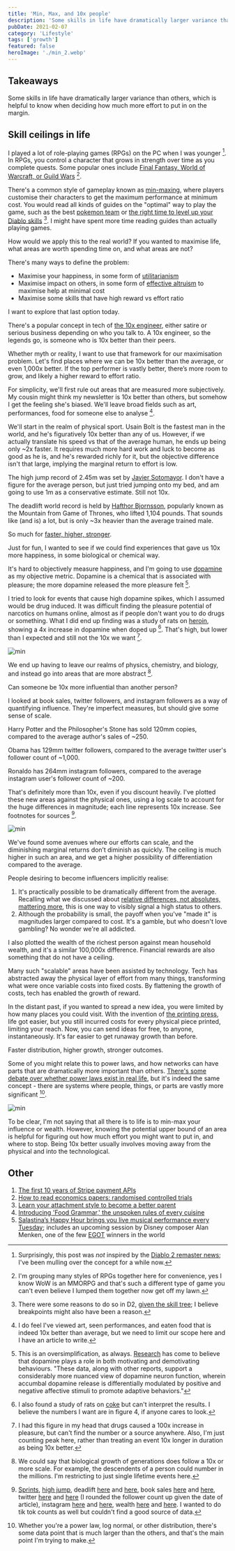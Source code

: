 ```yaml
---
title: 'Min, Max, and 10x people'
description: 'Some skills in life have dramatically larger variance than others, which is helpful to know when deciding how much more effort to put in on the margin.'
pubDate: 2021-02-07
category: 'Lifestyle'
tags: ['growth']
featured: false
heroImage: './min_2.webp'
---
```


## Takeaways

Some skills in life have dramatically larger variance than others, which is helpful to know when deciding how much more effort to put in on the margin.

## Skill ceilings in life

I played a lot of role-playing games (RPGs) on the PC when I was younger [^1]. In RPGs, you control a character that grows in strength over time as you complete quests. Some popular ones include [Final Fantasy, World of Warcraft, or Guild Wars](https://vgsales.fandom.com/wiki/Best_selling_RPG_games 'rpg') [^2].

There's a common style of gameplay known as [min-maxing](https://tvtropes.org/pmwiki/pmwiki.php/Main/MinMaxing 'min'), where players customise their characters to get the maximum performance at minimum cost. You would read all kinds of guides on the "optimal" way to play the game, such as the best [pokemon team](https://gamefaqs.gamespot.com/gameboy/198314-pokemon-yellow-version-special-pikachu-edition/faqs 'pokemon') or [the right time to level up your Diablo skills](https://gamefaqs.gamespot.com/pc/238750-diablo-ii-includes-expansion-set/faqs/18357 'diablo') [^3]. I might have spent more time reading guides than actually playing games.

How would we apply this to the real world? If you wanted to maximise life, what areas are worth spending time on, and what areas are not?

There's many ways to define the problem:

- Maximise your happiness, in some form of [utilitarianism](https://en.wikipedia.org/wiki/Utilitarianism 'utility')
- Maximise impact on others, in some form of [effective altruism](https://www.effectivealtruism.org/ 'ea') to maximise help at minimal cost
- Maximise some skills that have high reward vs effort ratio

I want to explore that last option today.

There's a popular concept in tech of [the 10x engineer](https://www.7pace.com/blog/10x-engineers '10'), either satire or serious business depending on who you talk to. A 10x engineer, so the legends go, is someone who is 10x better than their peers.

Whether myth or reality, I want to use that framework for our maximisation problem. Let's find places where we can be 10x better than the average, or even 1,000x better. If the top performer is vastly better, there’s more room to grow, and likely a higher reward to effort ratio.

For simplicity, we'll first rule out areas that are measured more subjectively. My cousin might think my newsletter is 10x better than others, but somehow I get the feeling she's biased. We'll leave broad fields such as art, performances, food for someone else to analyse [^4].

We'll start in the realm of physical sport. Usain Bolt is the fastest man in the world, and he's figuratively 10x better than any of us. However, if we actually translate his speed vs that of the average human, he ends up being only ~2x faster. It requires much more hard work and luck to become as good as he is, and he's rewarded richly for it, but the objective difference isn't that large, implying the marginal return to effort is low.

The high jump record of 2.45m was set by [Javier Sotomayor](https://www.topendsports.com/sport/athletics/record-high-jump.htm 'jump'). I don't have a figure for the average person, but just tried jumping onto my bed, and am going to use 1m as a conservative estimate. Still not 10x.

The deadlift world record is held by [Hafthor Bjornsson](https://www.espn.com/video/clip/_/id/29126803 'hafthor'), popularly known as the Mountain from Game of Thrones, who lifted 1,104 pounds. That sounds like (and is) a lot, but is only ~3x heavier than the average trained male.

So much for [faster, higher, stronger](https://en.wikipedia.org/wiki/Olympic_symbols#:~:text=The%20Olympic%20motto%20is%20the,who%20was%20an%20athletics%20enthusiast. 'wiki').

Just for fun, I wanted to see if we could find experiences that gave us 10x more happiness, in some biological or chemical way.

It's hard to objectively measure happiness, and I'm going to use [dopamine](https://www.healthline.com/health/dopamine-effects#definition 'dope') as my objective metric. Dopamine is a chemical that is associated with pleasure; the more dopamine released the more pleasure felt [^5].

I tried to look for events that cause high dopamine spikes, which I assumed would be drug induced. It was difficult finding the pleasure potential of narcotics on humans online, almost as if people don't want you to do drugs or something. What I did end up finding was a study of rats on [heroin](https://onlinelibrary.wiley.com/doi/abs/10.1002/syn.890210207 'heroin'), showing a 4x increase in dopamine when doped up [^6]. That's high, but lower than I expected and still not the 10x we want [^7].

![min](./min_1.webp)

We end up having to leave our realms of physics, chemistry, and biology, and instead go into areas that are more abstract [^8].

Can someone be 10x more influential than another person?

I looked at book sales, twitter followers, and instagram followers as a way of quantifying influence. They're imperfect measures, but should give some sense of scale.

Harry Potter and the Philosopher's Stone has sold 120mm copies, compared to the average author's sales of ~250.

Obama has 129mm twitter followers, compared to the average twitter user's follower count of ~1,000.

Ronaldo has 264mm instagram followers, compared to the average instagram user's follower count of ~200.

That's definitely more than 10x, even if you discount heavily. I've plotted these new areas against the physical ones, using a log scale to account for the huge differences in magnitude; each line represents 10x increase. See footnotes for sources [^9].

![min](./min_2.webp)

We've found some avenues where our efforts can scale, and the diminishing marginal returns don’t diminish as quickly. The ceiling is much higher in such an area, and we get a higher possibility of differentiation compared to the average.

People desiring to become influencers implicitly realise:

1. It's practically possible to be dramatically different from the average. Recalling what we discussed about [relative differences, not absolutes, mattering more](https://leonlins.com/writing/2020_05_07_relative_billionaire/ 'relative'), this is one way to visibly signal a high status to others.
2. Although the probability is small, the payoff when you've "made it" is magnitudes larger compared to cost. It's a gamble, but who doesn't love gambling? No wonder we're all addicted.

I also plotted the wealth of the richest person against mean household wealth, and it's a similar 100,000x difference. Financial rewards are also something that do not have a ceiling.

Many such "scalable" areas have been assisted by technology. Tech has abstracted away the physical layer of effort from many things, transforming what were once variable costs into fixed costs. By flattening the growth of costs, tech has enabled the growth of reward.

In the distant past, if you wanted to spread a new idea, you were limited by how many places you could visit. With the invention of [the printing press](https://www.history.com/news/printing-press-renaissance), life got easier, but you still incurred costs for every physical piece printed, limiting your reach. Now, you can send ideas for free, to anyone, instantaneously. It's far easier to get runaway growth than before.

Faster distribution, higher growth, stronger outcomes.

Some of you might relate this to power laws, and how networks can have parts that are dramatically more important than others. [There's some debate over whether power laws exist in real life](https://www.quantamagazine.org/scant-evidence-of-power-laws-found-in-real-world-networks-20180215/ 'real'), but it's indeed the same concept - there are systems where people, things, or parts are vastly more significant [^10].

![min](./min_3.webp)

To be clear, I'm not saying that all there is to life is to min-max your influence or wealth. However, knowing the potential upper bound of an area is helpful for figuring out how much effort you might want to put in, and where to stop. Being 10x better usually involves moving away from the physical and into the technological.

## Other

1. [The first 10 years of Stripe payment APIs](https://stripe.com/blog/payment-api-design 'api')
2. [How to read economics papers: randomised controlled trials](https://www.youtube.com/watch?v=s-_3s3OMeqs&feature=emb_title 'rct')
3. [Learn your attachment style to become a better parent](https://aeon.co/essays/learn-your-own-attachment-style-to-become-a-better-parent 'attachment')
4. [Introducing 'Food Grammar,' the unspoken rules of every cuisine](https://www.atlasobscura.com/articles/do-italians-eat-spaghetti-and-meatballs 'food')
5. [Salastina’s Happy Hour brings you live musical performance every Tuesday](https://www.salastina.org/concerts 'salastina'); includes an upcoming session by Disney composer Alan Menken, one of the few [EGOT](https://en.wikipedia.org/wiki/List_of_people_who_have_won_Academy,_Emmy,_Grammy,_and_Tony_Awards 'EGOT') winners in the world

[^1]: Surprisingly, this post was _not_ inspired by the [Diablo 2 remaster news](https://diablo2.blizzard.com/en-us/ 'd2'); I've been mulling over the concept for a while now.

[^2]: I'm grouping many styles of RPGs together here for convenience, yes I know WoW is an MMORPG and that's such a different type of game you can't even believe I lumped them together now get off my lawn.

[^3]: There were some reasons to do so in D2, [given the skill tree](http://classic.battle.net/diablo2exp/skills/skillplanning.shtml 'd2'); I believe breakpoints might also have been a reason.

[^4]: I do feel I've viewed art, seen performances, and eaten food that is indeed 10x better than average, but we need to limit our scope here and I have an article to write.

[^5]: This is an oversimplification, as always. [Research](https://www.ncbi.nlm.nih.gov/pmc/articles/PMC5820768/ 'paper') has come to believe that dopamine plays a role in both motivating and demotivating behaviours. "These data, along with other reports, support a considerably more nuanced view of dopamine neuron function, wherein accumbal dopamine release is differentially modulated by positive and negative affective stimuli to promote adaptive behaviors."

[^6]: I also found a study of rats on [coke](https://www.pnas.org/content/102/29/10023 'rat') but can't interpret the results. I believe the numbers I want are in figure 4, if anyone cares to look.

[^7]: I had this figure in my head that drugs caused a 100x increase in pleasure, but can't find the number or a source anywhere. Also, I'm just counting peak here, rather than treating an event 10x longer in duration as being 10x better.

[^8]: We could say that biological growth of generations does follow a 10x or more scale. For example, the descendents of a person could number in the millions. I'm restricting to just single lifetime events here.

[^9]:
    [Sprints](https://trackspikes.co.uk/average-sprinting-speed/ 'sprint'), [high jump](https://www.topendsports.com/sport/athletics/record-high-jump.htm 'jump'), deadlift [here](https://www.espn.com/olympics/weightlifting/story/_/id/29126863/hafthor-bjornsson-breaks-world-record-501-kilogram-deadlift 'lift') and [here](https://strengthlevel.com/strength-standards/deadlift/lb 'lift'), book sales [here](https://nonfictionauthorsassociation.com/how-many-books-can-you-expect-to-sell-the-truth-about-book-sales-and-the-keys-to-generating-income-from-publishing/ 'book') and [here](https://en.wikipedia.org/wiki/List_of_best-selling_books#List_of_best-selling_regularly_updated_books 'book'), twitter [here](https://kickfactory.com/blog/average-twitter-followers-updated-2016/ 'tw') and [here](https://en.wikipedia.org/wiki/List_of_most-followed_Twitter_accounts 'tw') (I rounded the follower count up given the date of article), instagram [here](https://www.hashtagsforlikes.co/blog/instagram-followers-how-many-does-the-average-person-have/ 'insta') and [here](https://en.wikipedia.org/wiki/List_of_most-followed_Instagram_accounts 'insta'), wealth [here](https://www.marketwatch.com/story/whats-your-net-worth-and-how-do-you-compare-to-others-2018-09-24 'wealth') and [here](https://en.wikipedia.org/wiki/List_of_Americans_by_net_worth 'wealth'). I wanted to do tik tok counts as well but couldn't find a good source of data.
    [^10]: Whether you're a power law, log normal, or other distribution, there's some data point that is much larger than the others, and that's the main point I'm trying to make.
